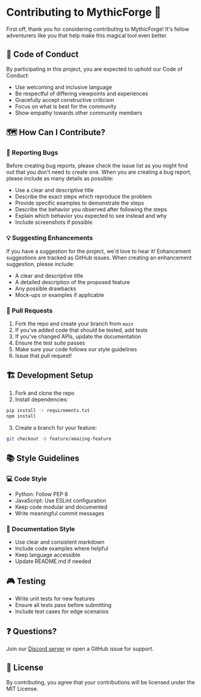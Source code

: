 # Contributing to MythicForge 🏰

First off, thank you for considering contributing to MythicForge! It's fellow adventurers like you that help make this magical tool even better.

## 📜 Code of Conduct

By participating in this project, you are expected to uphold our Code of Conduct:

- Use welcoming and inclusive language
- Be respectful of differing viewpoints and experiences
- Gracefully accept constructive criticism
- Focus on what is best for the community
- Show empathy towards other community members

## 🗺️ How Can I Contribute?

### 🐛 Reporting Bugs

Before creating bug reports, please check the issue list as you might find out that you don't need to create one. When you are creating a bug report, please include as many details as possible:

* Use a clear and descriptive title
* Describe the exact steps which reproduce the problem
* Provide specific examples to demonstrate the steps
* Describe the behavior you observed after following the steps
* Explain which behavior you expected to see instead and why
* Include screenshots if possible

### 💡 Suggesting Enhancements

If you have a suggestion for the project, we'd love to hear it! Enhancement suggestions are tracked as GitHub issues. When creating an enhancement suggestion, please include:

* A clear and descriptive title
* A detailed description of the proposed feature
* Any possible drawbacks
* Mock-ups or examples if applicable

### 🔮 Pull Requests

1. Fork the repo and create your branch from `main`
2. If you've added code that should be tested, add tests
3. If you've changed APIs, update the documentation
4. Ensure the test suite passes
5. Make sure your code follows our style guidelines
6. Issue that pull request!

## 🏗️ Development Setup

1. Fork and clone the repo
2. Install dependencies:
```bash
pip install -r requirements.txt
npm install
```
3. Create a branch for your feature:
```bash
git checkout -b feature/amazing-feature
```

## 📚 Style Guidelines

### 💻 Code Style

- Python: Follow PEP 8
- JavaScript: Use ESLint configuration
- Keep code modular and documented
- Write meaningful commit messages

### 📝 Documentation Style

- Use clear and consistent markdown
- Include code examples where helpful
- Keep language accessible
- Update README.md if needed

## 🎮 Testing

- Write unit tests for new features
- Ensure all tests pass before submitting
- Include test cases for edge scenarios

## ❓ Questions?

Join our [Discord server](https://discord.gg/mythicforge) or open a GitHub issue for support.

## 📖 License

By contributing, you agree that your contributions will be licensed under the MIT License.